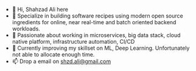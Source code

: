 - 👋 Hi, Shahzad Ali here
- 👀 Specialize in building software recipes using modern open source ingredients for online, near real-time and batch oriented backend workloads.
- 🌱 Passionate about working in microservices, big data stack, cloud native platform, infrastructure automation, CI/CD
- 💞️ Currently improving my skillset on ML, Deep Learning. Unfortunately not able to allocate enough time.  
- 📫 Drop a email on shzd.ali@gmail.com 

<!---
shzd-ali/shzd-ali is a ✨ special ✨ repository because its `README.md` (this file) appears on your GitHub profile.
You can click the Preview link to take a look at your changes.
--->
